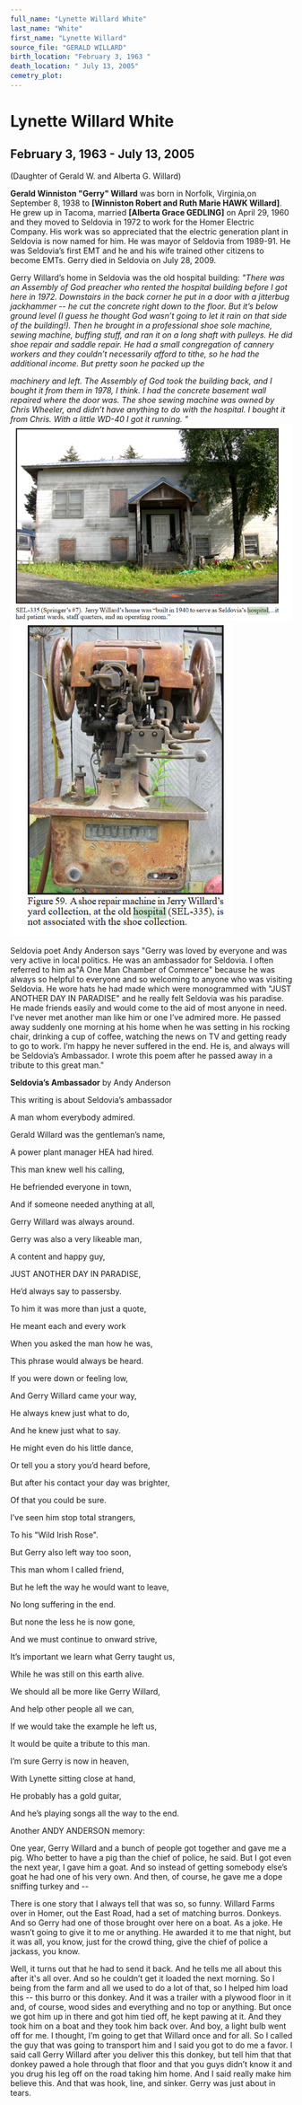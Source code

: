 ```yaml
---
full_name: "Lynette Willard White"
last_name: "White"
first_name: "Lynette Willard"
source_file: "GERALD WILLARD"
birth_location: "February 3, 1963 "
death_location: " July 13, 2005"
cemetry_plot: 
---
```

# Lynette Willard White

## February 3, 1963 - July 13, 2005

(Daughter of Gerald W. and Alberta G. Willard)

**Gerald Winniston "Gerry" Willard** was born in Norfolk, Virginia,on
September 8, 1938 to **\[Winniston Robert and Ruth Marie HAWK
Willard\]**. He grew up in Tacoma, married **\[Alberta Grace GEDLING\]**
on April 29, 1960 and they moved to Seldovia in 1972 to work for the
Homer Electric Company. His work was so appreciated that the electric
generation plant in Seldovia is now named for him. He was mayor of
Seldovia from 1989-91. He was Seldovia’s first EMT and he and his wife
trained other citizens to become EMTs. Gerry died in Seldovia on July
28, 2009.

Gerry Willard’s home in Seldovia was the old hospital building: *"There
was an Assembly of God preacher who rented the hospital building before
I got here in 1972. Downstairs in the back corner he put in a door with
a jitterbug jackhammer -- he cut the concrete right down to the floor.
But it’s below ground level (I guess he thought God wasn’t going to let
it rain on that side of the building\!). Then he brought in a
professional shoe sole machine, sewing machine, buffing stuff, and ran
it on a long shaft with pulleys. He did shoe repair and saddle repair.
He had a small congregation of cannery workers and they couldn’t
necessarily afford to tithe, so he had the additional income. But pretty
soon he packed up the*

*machinery and left. The Assembly of God took the building back, and I
bought it from them in 1978, I think. I had the concrete basement wall
repaired where the door was. The shoe sewing machine was owned by Chris
Wheeler, and didn’t have anything to do with the hospital. I bought it
from Chris. With a little WD-40 I got it running.
"*![](../assets/images/GERALD%20WILLARD/media/image1.jpeg)
![](../assets/images/GERALD%20WILLARD/media/image2.jpeg)

Seldovia poet Andy Anderson says "Gerry was loved by everyone and was
very active in local politics. He was an ambassador for Seldovia. I
often referred to him as"A One Man Chamber of Commerce" because he was
always so helpful to everyone and so welcoming to anyone who was
visiting Seldovia. He wore hats he had made which were monogrammed with
"JUST ANOTHER DAY IN PARADISE" and he really felt Seldovia was his
paradise. He made friends easily and would come to the aid of most
anyone in need. I’ve never met another man like him or one I’ve admired
more. He passed away suddenly one morning at his home when he was
setting in his rocking chair, drinking a cup of coffee, watching the
news on TV and getting ready to go to work. I’m happy he never suffered
in the end. He is, and always will be Seldovia’s Ambassador. I wrote
this poem after he passed away in a tribute to this great man."

**Seldovia’s Ambassador** by Andy Anderson

This writing is about Seldovia’s ambassador

A man whom everybody admired.

Gerald Willard was the gentleman’s name,

A power plant manager HEA had hired.

This man knew well his calling,

He befriended everyone in town,

And if someone needed anything at all,

Gerry Willard was always around.

Gerry was also a very likeable man,

A content and happy guy,

JUST ANOTHER DAY IN PARADISE,

He’d always say to passersby.

To him it was more than just a quote,

He meant each and every work

When you asked the man how he was,

This phrase would always be heard.

If you were down or feeling low,

And Gerry Willard came your way,

He always knew just what to do,

And he knew just what to say.

He might even do his little dance,

Or tell you a story you’d heard before,

But after his contact your day was brighter,

Of that you could be sure.

I’ve seen him stop total strangers,

To his "Wild Irish Rose".

But Gerry also left way too soon,

This man whom I called friend,

But he left the way he would want to leave,

No long suffering in the end.

But none the less he is now gone,

And we must continue to onward strive,

It’s important we learn what Gerry taught us,

While he was still on this earth alive.

We should all be more like Gerry Willard,

And help other people all we can,

If we would take the example he left us,

It would be quite a tribute to this man.

I’m sure Gerry is now in heaven,

With Lynette sitting close at hand,

He probably has a gold guitar,

And he’s playing songs all the way to the end.

Another ANDY ANDERSON memory:

One year, Gerry Willard and a bunch of people got together and gave me a
pig. Who better to have a pig than the chief of police, he said. But I
got even the next year, I gave him a goat. And so instead of getting
somebody else’s goat he had one of his very own. And then, of course, he
gave me a dope sniffing turkey and --

There is one story that I always tell that was so, so funny. Willard
Farms over in Homer, out the East Road, had a set of matching burros.
Donkeys. And so Gerry had one of those brought over here on a boat. As a
joke. He wasn’t going to give it to me or anything. He awarded it to me
that night, but it was all, you know, just for the crowd thing, give the
chief of police a jackass, you know.

Well, it turns out that he had to send it back. And he tells me all
about this after it's all over. And so he couldn’t get it loaded the
next morning. So I being from the farm and all we used to do a lot of
that, so I helped him load this -- this burro or this donkey. And it was
a trailer with a plywood floor in it and, of course, wood sides and
everything and no top or anything. But once we got him up in there and
got him tied off, he kept pawing at it. And they took him on a boat and
they took him back over. And boy, a light bulb went off for me. I
thought, I’m going to get that Willard once and for all. So I called the
guy that was going to transport him and I said you got to do me a favor.
I said call Gerry Willard after you deliver this this donkey, but tell
him that that donkey pawed a hole through that floor and that you guys
didn’t know it and you drug his leg off on the road taking him home. And
I said really make him believe this. And that was hook, line, and
sinker. Gerry was just about in tears.
